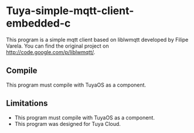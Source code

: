 # Tuya-simple-mqtt-client-embedded-c

This program is a simple mqtt client based on liblwmqtt developed by Filipe Varela. You can find the original project on http://code.google.com/p/liblwmqtt/.


## Compile

This program must compile with TuyaOS as a component.



## Limitations

- This program must compile with TuyaOS as a component.
- This program was designed for Tuya Cloud.
